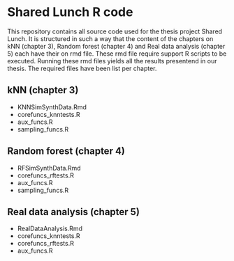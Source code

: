 # Shared Lunch R code
This repository contains all source code used for the thesis project Shared Lunch. It is structured in such a way that the content of the chapters on kNN (chapter 3), Random forest (chapter 4) and Real data analysis (chapter 5) each have their on rmd file. These rmd file require support R scripts to be executed. Running these rmd files yields all the results presentend in our thesis. The required files have been list per chapter.

## kNN (chapter 3)
- KNNSimSynthData.Rmd
- corefuncs_knntests.R
- aux_funcs.R
- sampling_funcs.R

## Random forest (chapter 4)
- RFSimSynthData.Rmd
- corefuncs_rftests.R
- aux_funcs.R
- sampling_funcs.R

## Real data analysis (chapter 5) 
- RealDataAnalysis.Rmd
- corefuncs_knntests.R
- corefuncs_rftests.R
- aux_funcs.R
